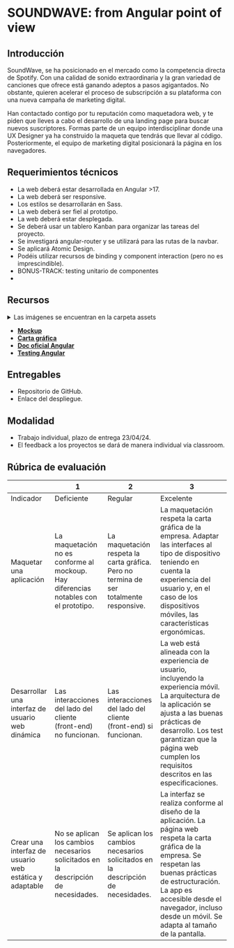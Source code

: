 # SOUNDWAVE: from Angular point of view

## Introducción

SoundWave, se ha posicionado en el mercado como la competencia directa de Spotify. Con una calidad de sonido extraordinaria y la gran variedad de canciones que ofrece está ganando adeptos a pasos agigantados. No obstante, quieren acelerar el proceso de subscripción a su plataforma con una nueva campaña de marketing digital.

Han contactado contigo por tu reputación como maquetadora web, y te piden que lleves a cabo el desarrollo de una landing page para buscar nuevos suscriptores. Formas parte de un equipo interdisciplinar donde una UX Designer ya ha construido la maqueta que tendrás que llevar al código. Posteriormente, el equipo de marketing digital posicionará la página en los navegadores.

## Requerimientos técnicos

- La web deberá estar desarrollada en Angular >17.
- La web deberá ser responsive.
- Los estilos se desarrollarán en Sass.
- La web deberá ser fiel al prototipo.
- La web deberá estar desplegada.
- Se deberá usar un tablero Kanban para organizar las tareas del proyecto.
- Se investigará angular-router y se utilizará para las rutas de la navbar.
- Se aplicará Atomic Design.
- Podéis utilizar recursos de binding y component interaction (pero no es imprescindible).
- BONUS-TRACK: testing unitario de componentes
-
## Recursos

<details>
  <summary>Las imágenes se encuentran en la carpeta assets</summary>

    - landing-page-girl.png
    - covers.jpg
    - more.svg
    - albums.svg
    - logo.png
    - microphone.svg
    - twitter.svg


</details>

- **[Mockup](https://simplonline-v3-prod.s3.eu-west-3.amazonaws.com/media/file/pdf/46391d6c-b766-4ed3-a121-72c9b2a15960.pdf)**
- **[Carta gráfica](https://simplonline-v3-prod.s3.eu-west-3.amazonaws.com/media/file/pdf/0b528713-7dbc-4261-b4b7-0070dd4e7021.pdf)**
- **[Doc oficial Angular](https://angular.dev/)**
- **[Testing Angular](https://testing-angular.com/)**


## Entregables

- Repositorio de GitHub.
- Enlace del despliegue.

## Modalidad

- Trabajo individual, plazo de entrega 23/04/24.
- El feedback a los proyectos se dará de manera individual vía classroom.

## Rúbrica de evaluación

|                                                        | 1                                                                                    | 2                                                                                      | 3                                                                                                                                                                                                                                                                         |
| ------------------------------------------------------ | ------------------------------------------------------------------------------------ | -------------------------------------------------------------------------------------- | ------------------------------------------------------------------------------------------------------------------------------------------------------------------------------------------------------------------------------------------------------------------------- |
| Indicador                                              | Deficiente                                                                           | Regular                                                                                | Excelente                                                                                                                                                                                                                                                                 |
| Maquetar una aplicación                                | La maquetación no es conforme al mockoup. Hay diferencias notables con el prototipo. | La maquetación respeta la carta gráfica. Pero no termina de ser totalmente responsive. | La maquetación respeta la carta gráfica de la empresa. Adaptar las interfaces al tipo de dispositivo teniendo en cuenta la experiencia del usuario y, en el caso de los dispositivos móviles, las características ergonómicas.                                            |
| Desarrollar una interfaz de usuario web dinámica       | Las interacciones del lado del cliente (front-end) no funcionan.                     | Las interacciones del lado del cliente (front-end) si funcionan.                       | La web está alineada con la experiencia de usuario, incluyendo la experiencia móvil. La arquitectura de la aplicación se ajusta a las buenas prácticas de desarrollo. Los test garantizan que la página web cumplen los requisitos descritos en las especificaciones.     |
| Crear una interfaz de usuario web estática y adaptable | No se aplican los cambios necesarios solicitados en la descripción de necesidades.   | Se aplican los cambios necesarios solicitados en la descripción de necesidades.        | La interfaz se realiza conforme al diseño de la aplicación. La página web respeta la carta gráfica de la empresa. Se respetan las buenas prácticas de estructuración. La app es accesible desde el navegador, incluso desde un móvil. Se adapta al tamaño de la pantalla. |
